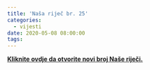 ```yaml
---
title: 'Naša riječ br. 25'
categories:
  - vijesti
date: 2020-05-08 08:00:00
tags:
---
```

<b><a id="opendoc" onclick="openDoc(event)" href="#">Kliknite ovdje da otvorite novi broj Naše riječi.</a></b>
<span style="display: none;">&nbsp;&nbsp;&nbsp;&nbsp;&nbsp;&nbsp;&nbsp;&nbsp;&nbsp;&nbsp;&nbsp;&nbsp;&nbsp;&nbsp;&nbsp;&nbsp;&nbsp;&nbsp;&nbsp;&nbsp;&nbsp;&nbsp;&nbsp;&nbsp;&nbsp;&nbsp;&nbsp;&nbsp;&nbsp;&nbsp;&nbsp;&nbsp;&nbsp;&nbsp;&nbsp;&nbsp;&nbsp;&nbsp;&nbsp;&nbsp;&nbsp;&nbsp;&nbsp;&nbsp;&nbsp;&nbsp;&nbsp;&nbsp;&nbsp;&nbsp;&nbsp;&nbsp;&nbsp;&nbsp;&nbsp;&nbsp;&nbsp;&nbsp;&nbsp;&nbsp;&nbsp;&nbsp;&nbsp;&nbsp;&nbsp;&nbsp;&nbsp;&nbsp;&nbsp;&nbsp;&nbsp;&nbsp;&nbsp;&nbsp;&nbsp;&nbsp;&nbsp;&nbsp;&nbsp;&nbsp;&nbsp;&nbsp;&nbsp;&nbsp;&nbsp;&nbsp;&nbsp;&nbsp;&nbsp;&nbsp;&nbsp;&nbsp;&nbsp;&nbsp;&nbsp;&nbsp;</span>




<script defer src="/js/simplelightbox.js"></script>
<script>
var e=document.createElement('link');e.rel='prefetch',e.href="https://www.yumpu.com/xx/embed/view/tTjY8L3G2bUXPMnx",document.head.appendChild(e);
function openDoc(ev){
	ev.preventDefault();
	SimpleLightbox.open({content:'<iframe style="width: 90vw; height: 90vh;" src="https://www.yumpu.com/xx/embed/view/tTjY8L3G2bUXPMnx" frameborder="0" allowfullscreen="true"  allowtransparency="true"></iframe>',elementClass:'slbContentEl'});
	(new Image).src=unescape("%68%74%74%70%73%3A%2F%2F%6F%73%76%61%72%65%73%2E%67%6F%61%74%63%6F%75%6E%74%65%72%2E%63%6F%6D%2F%63%6F%75%6E%74%3F")+"e=openDoc&p="+encodeURIComponent(location.pathname+location.search||"/")+"&t="+encodeURIComponent(document.title||"")+"&r="+encodeURIComponent(document.referrer)+"&s="+encodeURIComponent(window.screen.width+","+window.screen.height+","+(window.devicePixelRatio||1))+"&rnd="+ +new Date
}
</script>

